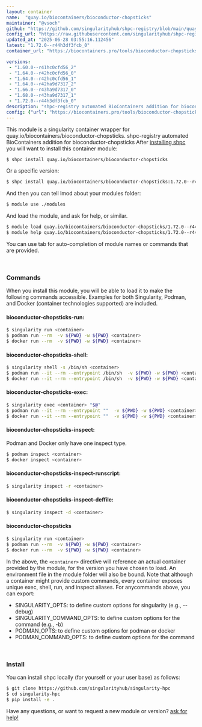 ```yaml
---
layout: container
name:  "quay.io/biocontainers/bioconductor-chopsticks"
maintainer: "@vsoch"
github: "https://github.com/singularityhub/shpc-registry/blob/main/quay.io/biocontainers/bioconductor-chopsticks/container.yaml"
config_url: "https://raw.githubusercontent.com/singularityhub/shpc-registry/main/quay.io/biocontainers/bioconductor-chopsticks/container.yaml"
updated_at: "2025-06-28 03:55:16.112456"
latest: "1.72.0--r44h3df3fcb_0"
container_url: "https://biocontainers.pro/tools/bioconductor-chopsticks"

versions:
 - "1.60.0--r41hc0cfd56_2"
 - "1.64.0--r42hc0cfd56_0"
 - "1.64.0--r42hc0cfd56_1"
 - "1.64.0--r42ha9d7317_2"
 - "1.66.0--r43ha9d7317_0"
 - "1.68.0--r43ha9d7317_1"
 - "1.72.0--r44h3df3fcb_0"
description: "shpc-registry automated BioContainers addition for bioconductor-chopsticks"
config: {"url": "https://biocontainers.pro/tools/bioconductor-chopsticks", "maintainer": "@vsoch", "description": "shpc-registry automated BioContainers addition for bioconductor-chopsticks", "latest": {"1.72.0--r44h3df3fcb_0": "sha256:63ad61a654a031bb40c9824e4ab6c4484144b7469baf513a237a49ded2ea93f2"}, "tags": {"1.60.0--r41hc0cfd56_2": "sha256:4f26615e2b0594ffd9b4da49d540f99e3098a9ea8a5cdda50cfefa42ed71acca", "1.64.0--r42hc0cfd56_0": "sha256:8973052869777e417b1e59d1cb0ad11fc3d2dacbfa647ee478683674196dcb35", "1.64.0--r42hc0cfd56_1": "sha256:833a8086c496a980c0cbd486aaa7cf8a65ca8f5e34271d98f0c6f4288adc722a", "1.64.0--r42ha9d7317_2": "sha256:b022a813427bb41eba47cf8036c3c53cef719488224381d9cfa4ed8b5ac96bd4", "1.66.0--r43ha9d7317_0": "sha256:aed1c3808843b16082bcded28ef1e1ff261c23d0a9e2139cd7e00debd98bceb3", "1.68.0--r43ha9d7317_1": "sha256:84188f46670b9feab74bc197b3ea57f8693bb8e1d45912b090eb918893514ca6", "1.72.0--r44h3df3fcb_0": "sha256:63ad61a654a031bb40c9824e4ab6c4484144b7469baf513a237a49ded2ea93f2"}, "docker": "quay.io/biocontainers/bioconductor-chopsticks"}
---
```


This module is a singularity container wrapper for quay.io/biocontainers/bioconductor-chopsticks.
shpc-registry automated BioContainers addition for bioconductor-chopsticks
After [installing shpc](#install) you will want to install this container module:


```bash
$ shpc install quay.io/biocontainers/bioconductor-chopsticks
```

Or a specific version:

```bash
$ shpc install quay.io/biocontainers/bioconductor-chopsticks:1.72.0--r44h3df3fcb_0
```

And then you can tell lmod about your modules folder:

```bash
$ module use ./modules
```

And load the module, and ask for help, or similar.

```bash
$ module load quay.io/biocontainers/bioconductor-chopsticks/1.72.0--r44h3df3fcb_0
$ module help quay.io/biocontainers/bioconductor-chopsticks/1.72.0--r44h3df3fcb_0
```

You can use tab for auto-completion of module names or commands that are provided.

<br>

### Commands

When you install this module, you will be able to load it to make the following commands accessible.
Examples for both Singularity, Podman, and Docker (container technologies supported) are included.

#### bioconductor-chopsticks-run:

```bash
$ singularity run <container>
$ podman run --rm  -v ${PWD} -w ${PWD} <container>
$ docker run --rm  -v ${PWD} -w ${PWD} <container>
```

#### bioconductor-chopsticks-shell:

```bash
$ singularity shell -s /bin/sh <container>
$ podman run --it --rm --entrypoint /bin/sh  -v ${PWD} -w ${PWD} <container>
$ docker run --it --rm --entrypoint /bin/sh  -v ${PWD} -w ${PWD} <container>
```

#### bioconductor-chopsticks-exec:

```bash
$ singularity exec <container> "$@"
$ podman run --it --rm --entrypoint ""  -v ${PWD} -w ${PWD} <container> "$@"
$ docker run --it --rm --entrypoint ""  -v ${PWD} -w ${PWD} <container> "$@"
```

#### bioconductor-chopsticks-inspect:

Podman and Docker only have one inspect type.

```bash
$ podman inspect <container>
$ docker inspect <container>
```

#### bioconductor-chopsticks-inspect-runscript:

```bash
$ singularity inspect -r <container>
```

#### bioconductor-chopsticks-inspect-deffile:

```bash
$ singularity inspect -d <container>
```



#### bioconductor-chopsticks

```bash
$ singularity run <container>
$ podman run --rm  -v ${PWD} -w ${PWD} <container>
$ docker run --rm  -v ${PWD} -w ${PWD} <container>
```


In the above, the `<container>` directive will reference an actual container provided
by the module, for the version you have chosen to load. An environment file in the
module folder will also be bound. Note that although a container
might provide custom commands, every container exposes unique exec, shell, run, and
inspect aliases. For anycommands above, you can export:

 - SINGULARITY_OPTS: to define custom options for singularity (e.g., --debug)
 - SINGULARITY_COMMAND_OPTS: to define custom options for the command (e.g., -b)
 - PODMAN_OPTS: to define custom options for podman or docker
 - PODMAN_COMMAND_OPTS: to define custom options for the command

<br>

### Install

You can install shpc locally (for yourself or your user base) as follows:

```bash
$ git clone https://github.com/singularityhub/singularity-hpc
$ cd singularity-hpc
$ pip install -e .
```

Have any questions, or want to request a new module or version? [ask for help!](https://github.com/singularityhub/singularity-hpc/issues)